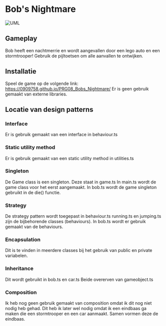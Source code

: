 # Bob's Nightmare

![UML](bobsnightmare.png?raw=true "UML")

## Gameplay

Bob heeft een nachtmerrie en wordt aangevallen door een lego auto en een stormtrooper! Gebruik de pijltoetsen om alle aanvallen te ontwijken.

## Installatie

Speel de game op de volgende link: https://0909758.github.io/PRG08_Bobs_Nightmare/
Er is geen gebruik gemaakt van externe libraries.

## Locatie van design patterns
### Interface
Er is gebruik gemaakt van een interface in behaviour.ts

### Static utility method
Er is gebruik gemaakt van een static utility method in utilities.ts

### Singleton
De Game class is een singleton. Deze staat in game.ts
In main.ts wordt de game class voor het eerst aangemaakt.
In bob.ts wordt de game singleton gebruikt in de die() functie.

### Strategy
De strategy pattern wordt toegepast in behaviour.ts
running.ts en jumping.ts zijn de bijbehorende classes (behaviours).
In bob.ts wordt er gebruik gemaakt van de behaviours.

### Encapsulation
Dit is te vinden in meerdere classes bij het gebruik van public en private variabelen.

### Inheritance
Dit wordt gebruikt in bob.ts en car.ts
Beide overerven van gameobject.ts

### Composition
Ik heb nog geen gebruik gemaakt van composition omdat ik dit nog niet nodig heb gehad.
Dit heb ik later wel nodig omdat ik een eindbaas ga maken die een stormtrooper en een car aanmaakt. Samen vormen deze de eindbaas.
